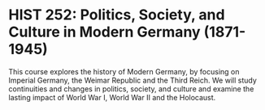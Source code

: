# HIST 252: Politics, Society, and Culture in Modern Germany (1871-1945)

This course explores the history of Modern Germany, by focusing on Imperial Germany, the Weimar Republic and the Third Reich. We will study continuities and changes in politics, society, and culture and examine the lasting impact of World War I, World War II and the Holocaust.